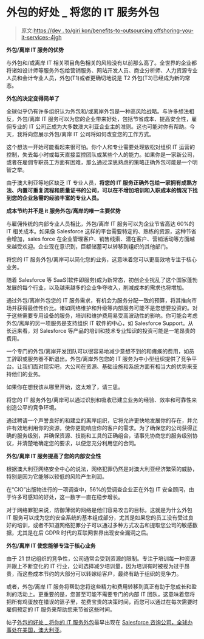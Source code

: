 # 外包的好处 _ 将您的 IT 服务外包

> 原文:[https://dev . to/giri kon/benefits-to-outsourcing offshoring-you-it-services-4jgh](https://dev.to/girikon/benefits-to-outsourcingoffshoring-you-it-services-4jgh)

**外包/离岸 IT 服务的优势**

与外包和/或离岸 IT 相关项目角色相关的风险没有以前那么高了。全世界的企业都将诸如设计师等服务外包给营销服务、网站开发人员、商业分析师、人力资源专业人员和会计专业人员，外包(T1)或者更确切地说是 T2 外包(T3)已经成为新的常态。

**外包的决定变得简单了**

全球似乎仍有许多组织认为外包和/或离岸外包是一种高风险战略。与许多想法相反，外包/离岸 IT 服务可以为您的企业带来好处，包括节省成本、提高安全性，雇佣专业的 IT 公司正成为大多数澳大利亚企业主的准则。这也可能对你有帮助。今天，我将向您展示外包/离岸 IT 公司将如何改变您的工作方式。

这个想法一开始可能看起来很可怕。你个人和专业需要处理放松对组织 IT 运营的控制，失去每小时或每天直接监控团队或某些个人的能力。如果你是一家新公司，或者在雇佣专职员工方面有困难，那么通过深思熟虑的策略正确外包可能是一个明智之举。

由于澳大利亚等地区缺乏 IT 专业人员，**将您的 IT 服务正确外包给一家拥有成熟方法、内置可重复流程和质量证书的公司，可以在不增加培训和入职成本的情况下找到您的企业急需的经验丰富的专业人员。**

**成本节约并不是 it 服务外包/离岸的唯一主要优势**

与雇佣传统的内部专业人员相比，外包/离岸 IT 服务可以为企业节省高达 60%的 IT 相关成本。如果像 Salesforce 这样的平台需要特定的、熟练的资源，这种节省会增加，sales force 在企业管理客户、销售线索、潜在客户、营销活动等方面越来越受欢迎。企业现在意识到，巨额储蓄可以转移到组织的其他部门。

将您的 IT 服务外包/离岸可以简化您的业务，这意味着您可以更高效地专注于核心业务。

随着 Salesforce 等 SaaS(软件即服务)成为新常态，初创企业扰乱了这个国家蓬勃发展的每个行业，以及越来越多的企业争夺收入，削减成本的需求也将增加。

通过外包/离岸外包您的 IT 服务需求，有机会为服务分配一致的预算，将其推向市场并获得最佳性价比。诸如网络维护和升级等内部服务可能不是您想要投资的。对于这些需要专用设备的服务，培训和维护费用易受高波动性的影响。你可能会考虑外包/离岸的另一项服务是支持组织 IT 软件的中心，如 Salesforce Support。从长远来看，对 Salesforce 等产品的培训和技术专业知识的投资可能是一笔昂贵的费用。

一个专门的外包/离岸开发团队可以很容易地减少意想不到的和瘫痪的费用，如员工辞职或服务器不断退出。外包/离岸外包您的 IT 服务为中小型组织提供了竞争平台。让我们面对现实吧，大公司在资源、基础设施和系统方面有相当大的优势来支持他们的业务。

如果你在想我该从哪里开始，这太难了，请三思。

将您的 IT 服务外包/离岸可以通过识别和吸收已建立业务的经验、效率和可靠性来创造公平的竞争环境。

通过聘请一个声誉良好的和建立的离岸组织，它将允许更快地发展你的存在，并允许有效地利用你的资源，使你更能响应你的客户的需求。为了确保您的公司获得正确的服务级别，并确保资源、技能和工具的正确组合，请事先协商您的服务级别协议，并清楚地确定您的要求，以便您充分利用您的合同。

**外包/离岸 IT 服务提高了您的内部安全性**

根据澳大利亚网络安全中心的说法，网络犯罪仍然是对澳大利亚经济繁荣的威胁，特别是因为它能够以较低的风险产生利润。

在“CIO”出版物进行的一项调查中，56%的受调查企业正在外包 IT 安全顾问，由于许多可感知的好处，这一数字一直在稳步增长。

对于网络罪犯来说，防御薄弱的网络是他们容易攻击的目标。这就是为什么外包 IT 服务可以成为您的安全系统的基本组成部分，尤其是如果您的员工没有受过良好的培训，或者不知道网络犯罪分子可以通过多种方式攻击和提取您公司的敏感数据，尤其是在后 GDPR 时代的互联网世界出现安全漏洞之后。

**外包/离岸 IT 使您能够专注于核心业务**

由于 21 世纪组织的竞争性，公司通常会受到资源的限制。专注于培训每一种资源并跟上不断变化的 IT 行业，公司选择减少培训量，因为培训有时被视为过于昂贵，而这些成本节约的大部分可以转嫁给客户，最终有助于组织的竞争力。

或者，外包/离岸 IT 服务将帮助您将这些精力和费用转移到真正有助于您成长和盈利的活动上。更重要的是，您甚至可能不需要专门的内部 IT 团队，这意味着您将把所有鸡蛋放在错误的篮子里，花费宝贵的决策时间，而您可以通过在每次需要时雇佣预定的 IT 服务来帮助您来节省这些时间。

帖子[外包的好处 _ 将你的 IT 服务外包](https://www.girikon.com/blog/benefits-to-outsourcing_offshoring-you-it-services/)最早出现在 [Salesforce 咨询公司，全球办事处在美国，澳大利亚](https://www.girikon.com/)。